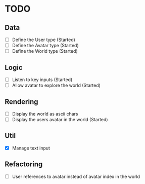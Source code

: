 # TODO
## Data
- [ ] Define the User type (Started)
- [ ] Define the Avatar type (Started)
- [ ] Define the World type (Started)

## Logic
- [ ] Listen to key inputs (Started)
- [ ] Allow avatar to explore the world (Started)

## Rendering
- [ ] Display the world as ascii chars
- [ ] Display the users avatar in the world (Started)

## Util
- [x] Manage text input

## Refactoring
- [ ] User references to avatar instead of avatar index in the world
